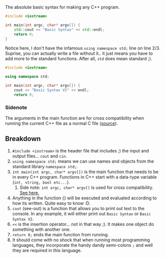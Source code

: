 The absolute basic syntax for making any C++ program.

```cpp
#include <iostream>

int main(int argc, char* argv[]) {
	std::cout << "Basic Syntax" << std::endl;	
	return 0;
}
```

Notice here, I don't have the infamous `using namespace std;` line on line 2/3. Suprise, you can actually write a file without it.. it just means you have to add more to the standard functions. After all, `std` does mean standard ;).

```cpp
#include <iostream>

using namespace std;

int main(int argc, char* argv[]) {
	cout << "Basic Syntax V2" << endl;
	return 0; 
```

### Sidenote
The arguments in the main function are for cross compatibility when running the current C++ file as a normal C file ([source](https://github.com/hazzaaclark)).

## Breakdown

1. `#include <iostream>` is the header file that includes ;) the input and output files... `cout` and `cin`.
2. `using namespace std;` means we can use names and objects from the standard library `namespace std;`.
3. `int main(int argc, char* argv[])` is the main function that needs to be in every C++ program. Functions in C++ start with a data-type variable (`int, string, bool etc...`).
	1. Side note: `int argc, char* argv[]` is used for cross compatibility. [See here.](#sidenote)
4. Anything in the function {} will be executed and evaluated according to how its written. Quite easy to know :D.
5. `cout` (see-out) is a function that allows you to print out text to the console. In any example, it will either print out `Basic Syntax` or `Basic Syntax V2`.
6. `<<` is the insertion operator... not in that way ;). It makes one object do something with another one.
7. `return 0;` ends the main function from running.  
8. It should come with no shock that when running most programming languages, they incorporate the handy dandy semi-colons `;` and well they are required in this language. 

